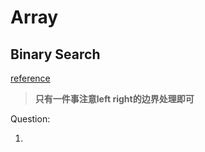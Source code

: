 # Array

## Binary Search

[reference](https://mp.weixin.qq.com/s/fCf5QbPDtE6SSlZ1yh_q8Q)

> **只有一件事注意left right的边界处理即可**

Question:

1. 

